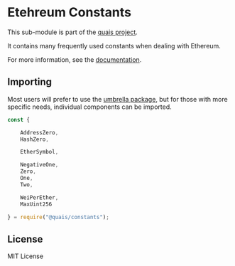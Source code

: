 Etehreum Constants
==================

This sub-module is part of the [quais project](https://github.com/quais-io/quais.js).

It contains many frequently used constants when dealing with Ethereum.

For more information, see the [documentation](https://docs.quais.io/v5/api/utils/constants/).

Importing
---------

Most users will prefer to use the [umbrella package](https://www.npmjs.com/package/quais),
but for those with more specific needs, individual components can be imported.

```javascript
const {

    AddressZero,
    HashZero,

    EtherSymbol,

    NegativeOne,
    Zero,
    One,
    Two,

    WeiPerEther,
    MaxUint256

} = require("@quais/constants");
```


License
-------

MIT License
